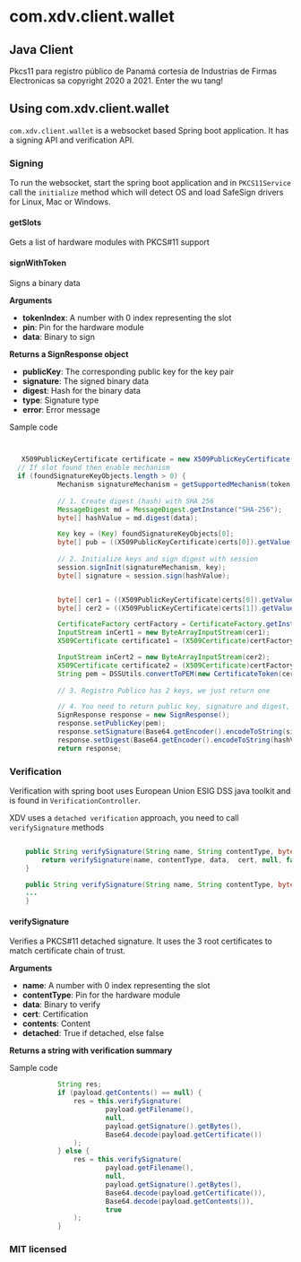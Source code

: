 # com.xdv.client.wallet

## Java Client
Pkcs11 para registro público de Panamá cortesía de Industrias de Firmas Electronicas sa copyright 2020 a 2021. Enter the wu tang! 


## Using com.xdv.client.wallet

`com.xdv.client.wallet` is a websocket based Spring boot application. It has a signing API and verification API.


### Signing

To run the websocket, start the spring boot application and in `PKCS11Service` call the `initialize` method which will detect OS and load SafeSign drivers for Linux, Mac or Windows.


#### getSlots

Gets a list of hardware modules with PKCS#11 support

#### signWithToken

Signs a binary data

**Arguments**

- **tokenIndex**: A number with 0 index representing the slot
- **pin**: Pin for the hardware module
- **data**: Binary to sign

**Returns a SignResponse object**

- **publicKey**: The corresponding public key for the key pair
- **signature**: The signed binary data
- **digest**: Hash for the binary data
- **type**: Signature type
- **error**: Error message


Sample code

```java

  
   X509PublicKeyCertificate certificate = new X509PublicKeyCertificate();
  // If slot found then enable mechanism
  if (foundSignatureKeyObjects.length > 0) {
            Mechanism signatureMechanism = getSupportedMechanism(token, mechCode);
            
            // 1. Create digest (hash) with SHA 256
            MessageDigest md = MessageDigest.getInstance("SHA-256");
            byte[] hashValue = md.digest(data);

            Key key = (Key) foundSignatureKeyObjects[0];
            byte[] pub = ((X509PublicKeyCertificate)certs[0]).getValue().getByteArrayValue();
            
            // 2. Initialize keys and sign digest with session
            session.signInit(signatureMechanism, key);
            byte[] signature = session.sign(hashValue);


            byte[] cer1 = ((X509PublicKeyCertificate)certs[0]).getValue().getByteArrayValue();
            byte[] cer2 = ((X509PublicKeyCertificate)certs[1]).getValue().getByteArrayValue();

            CertificateFactory certFactory = CertificateFactory.getInstance("X.509");
            InputStream inCert1 = new ByteArrayInputStream(cer1);
            X509Certificate certificate1 = (X509Certificate)certFactory.generateCertificate(inCert1);

            InputStream inCert2 = new ByteArrayInputStream(cer2);
            X509Certificate certificate2 = (X509Certificate)certFactory.generateCertificate(inCert2);
            String pem = DSSUtils.convertToPEM(new CertificateToken(certificate1));
            
            // 3. Registro Publico has 2 keys, we just return one

            // 4. You need to return public key, signature and digest, you'll need these three to be able to verify
            SignResponse response = new SignResponse();
            response.setPublicKey(pem);
            response.setSignature(Base64.getEncoder().encodeToString(signature));
            response.setDigest(Base64.getEncoder().encodeToString(hashValue));
            return response;
```




### Verification

Verification with spring boot uses European Union ESIG DSS java toolkit and is found in `VerificationController`.

XDV uses a `detached verification` approach, you need to call `verifySignature` methods

```java

    public String verifySignature(String name, String contentType, byte[] data, byte[] cert) throws CMSException {
        return verifySignature(name, contentType, data,  cert, null, false );
    }

    public String verifySignature(String name, String contentType, byte[] data, byte[] cert, byte[] contents, boolean  detached) throws CMSException {
    ...
    }
```


#### verifySignature

Verifies a PKCS#11 detached signature. It uses the 3 root certificates to match certificate chain of trust.

**Arguments**

- **name**: A number with 0 index representing the slot
- **contentType**: Pin for the hardware module
- **data**: Binary to verify
- **cert**: Certification
- **contents**: Content
- **detached**: True if detached, else false

**Returns a string with verification summary**

Sample code

```java
            String res;
            if (payload.getContents() == null) {
                res = this.verifySignature(
                        payload.getFilename(),
                        null,
                        payload.getSignature().getBytes(),
                        Base64.decode(payload.getCertificate())
                );
            } else {
                res = this.verifySignature(
                        payload.getFilename(),
                        null,
                        payload.getSignature().getBytes(),
                        Base64.decode(payload.getCertificate()),
                        Base64.decode(payload.getContents()),
                        true
                );
            }

```
### MIT licensed 
